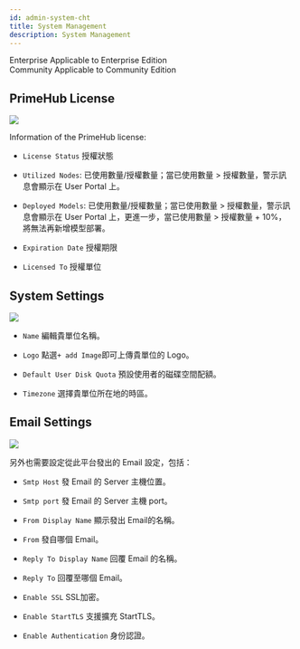 ```yaml
---
id: admin-system-cht
title: System Management
description: System Management
---
```

<div class="label-sect">
  <div class="ee-only tooltip">Enterprise
    <span class="tooltiptext">Applicable to Enterprise Edition</span>
  </div>
  <div class="ce-only tooltip">Community
    <span class="tooltiptext">Applicable to Community Edition</span>
  </div>
</div>

## PrimeHub License

![](assets/license_key_v34.png)

Information of the PrimeHub license:

+ `License Status` 授權狀態

+ `Utilized Nodes`: 已使用數量/授權數量；當已使用數量 > 授權數量，警示訊息會顯示在 User Portal 上。

+ `Deployed Models`: 已使用數量/授權數量；當已使用數量 > 授權數量，警示訊息會顯示在 User Portal 上，更進一步，當已使用數量 > 授權數量 + 10%，將無法再新增模型部署。

+ `Expiration Date` 授權期限

+ `Licensed To` 授權單位

## System Settings

![](assets/system_1_v24.png)

+ `Name` 編輯貴單位名稱。

+ `Logo` 點選`+ add Image`即可上傳貴單位的 Logo。

+ `Default User Disk Quota` 預設使用者的磁碟空間配額。

+ `Timezone` 選擇貴單位所在地的時區。


## Email Settings

![](assets/system_2_v26.png)

另外也需要設定從此平台發出的 Email 設定，包括：

+ `Smtp Host` 發 Email 的 Server 主機位置。

+ `Smtp port` 發 Email 的 Server 主機 port。

+ `From Display Name` 顯示發出 Email的名稱。

+ `From` 發自哪個 Email。

+ `Reply To Display Name` 回覆 Email 的名稱。

+ `Reply To` 回覆至哪個 Email。

+ `Enable SSL` SSL加密。

+ `Enable StartTLS` 支援擴充 StartTLS。

+ `Enable Authentication` 身份認證。
